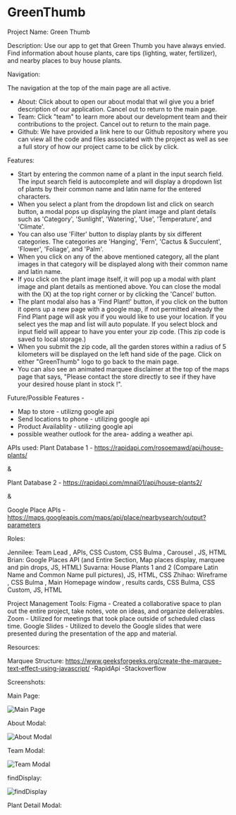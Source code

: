 # GreenThumb

Project Name: Green Thumb

Description: Use our app to get that Green Thumb you have always envied. Find information about house plants, 
care tips (lighting, water, fertilizer), and nearby places to buy house plants.

Navigation: 

The navigation at the top of the main page are all active.

* About: Click about to open our about modal that wil give you a brief description of our application. Cancel out to return to the main page.
* Team: Click "team" to learn more about our development team and their contributions to the project. Cancel out to return to the main page.
* Github: We have provided a link here to our Github repository where you can view all the code and files associated with the project as well as see a full story of how our project came to be click by click.

Features: 

* Start by entering the common name of a plant in the input search field. The input search field is autocomplete and will display a dropdown list of plants by their common name and latin name for the entered characters. 
* When you select a plant from the dropdown list and click on search button, a modal pops up displaying the plant image and plant details such as 'Category', 'Sunlight', 'Watering', 'Use', 'Temperature', and 'Climate'.
* You can also use 'Filter' button to display plants by six different categories. The categories are 'Hanging', 'Fern', 'Cactus & Succulent', 'Flower', 'Foliage', and 'Palm'.
* When you click on any of the above mentioned category, all the plant images in that category will be displayed along with their common name and latin name. 
* If you click on the plant image itself, it will pop up a modal with plant image and plant details as mentioned above. You can close the modal with the (X) at the top right corner or by clicking the 'Cancel' button.
* The plant modal also has a 'Find Plant!' button, if you click on the button it opens up a new page with a google map, if not permitted already the Find Plant page will ask you if you would like to use your location. If you select yes the map and list will auto populate. If you select block and input field will appear to have you enter your zip code. (This zip code is saved to local storage.)
* When you submit the zip code, all the garden stores within a radius of 5 kilometers will be displayed on the left hand side of the page. Click on  either "GreenThumb" logo to go back to the main page. 
* You can also see an animated marquee disclaimer at the top of the maps page that says, "Please contact the store directly to see if they have your desired house plant in stock !".

Future/Possible Features - 
* Map to store - utilizng google api
* Send locations to phone - utilizing google api
* Product Availablity - utilizing google api
* possible weather outlook for the area- adding a weather api.

APIs  used: 
Plant Database 1 -
https://rapidapi.com/rosoemawd/api/house-plants/

&

Plant Database 2 - 
https://rapidapi.com/mnai01/api/house-plants2/

&

Google Place APIs - https://maps.googleapis.com/maps/api/place/nearbysearch/output?parameters

Roles: 

Jennilee: Team Lead , APIs, CSS Custom, CSS Bulma , Carousel , JS, HTML
Brian: Google Places API (and Entire Section, Map places display, marquee and pin drops, JS, HTML)
Suvarna: House Plants 1 and 2 (Compare Latin Name and Common Name pull pictures), JS, HTML, CSS 
Zhihao: Wireframe , CSS Bulma , Main Homepage window , results cards, CSS Bulma, CSS Custom, JS, HTML


Project Management Tools: 
Figma - Created a collaborative space to plan out the entire project, take notes, vote on ideas, and organize deliverables.
Zoom - Utilized for meetings that took place outside of scheduled class time.
Google Slides - Utilized to develo the Google slides that were presented during the presentation of the app and material.


Resources:

Marquee Structure: https://www.geeksforgeeks.org/create-the-marquee-text-effect-using-javascript/
-RapidApi
-Stackoverflow


Screenshots:

Main Page:

![Main Page](https://user-images.githubusercontent.com/116509586/210352076-b92f6097-ba7d-4afe-95ca-8b50031d5f74.jpg)

About Modal:

![About Modal](https://user-images.githubusercontent.com/116509586/210352116-b1119477-7b41-4214-8a80-c1db949c1f04.jpg)


Team Modal:

![Team Modal](https://user-images.githubusercontent.com/116509586/210352364-e3f8d409-f4cc-4854-afec-9a8e875be563.jpg)


findDisplay:

![findDisplay](https://user-images.githubusercontent.com/116509586/210353073-66eecdad-5695-4ab3-9672-b4887a99749d.jpg)


Plant Detail Modal:
